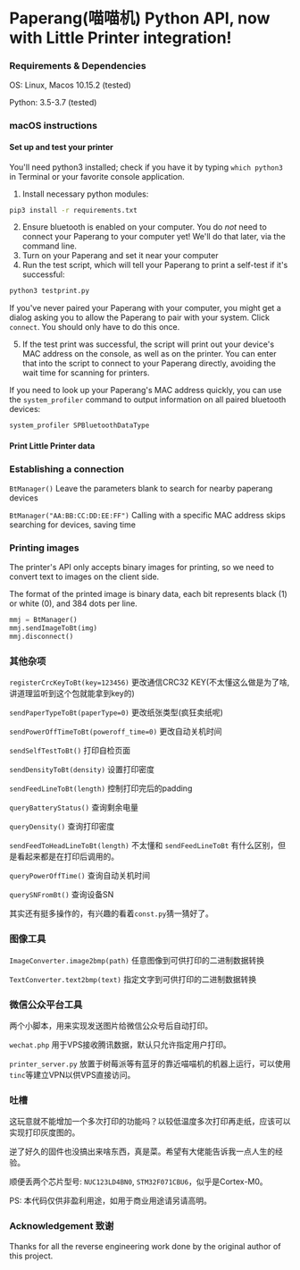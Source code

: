 # Paperang(喵喵机) Python API, now with Little Printer integration!

### Requirements & Dependencies

OS: Linux, Macos 10.15.2 (tested)

Python: 3.5-3.7 (tested)

### macOS instructions

#### Set up and test your printer
You'll need python3 installed; check if you have it by typing `which python3` in Terminal or your favorite console application.

1. Install necessary python modules:
```sh
pip3 install -r requirements.txt
```
2. Ensure bluetooth is enabled on your computer. You do *not* need to connect your Paperang to your computer yet! We'll do that later, via the command line.
3. Turn on your Paperang and set it near your computer
4. Run the test script, which will tell your Paperang to print a self-test if it's successful:
```sh
python3 testprint.py
```
If you've never paired your Paperang with your computer, you might get a dialog asking you to allow the Paperang to pair with your system. Click `connect`. You should only have to do this once.

5. If the test print was successful, the script will print out your device's MAC address on the console, as well as on the printer. You can enter that into the script to connect to your Paperang directly, avoiding the wait time for scanning for printers.

If you need to look up your Paperang's MAC address quickly, you can use the `system_profiler` command to output information on all paired bluetooth devices:
```sh
system_profiler SPBluetoothDataType
```

#### Print Little Printer data



### Establishing a connection

`BtManager()` Leave the parameters blank to search for nearby paperang devices

`BtManager("AA:BB:CC:DD:EE:FF")` Calling with a specific MAC address skips searching for devices, saving time

### Printing images

The printer's API only accepts binary images for printing, so we need to convert text to images on the client side.

The format of the printed image is binary data, each bit represents black (1) or white (0), and 384 dots per line.

```python
mmj = BtManager()
mmj.sendImageToBt(img)
mmj.disconnect()
```

### 其他杂项

`registerCrcKeyToBt(key=123456)` 更改通信CRC32 KEY(不太懂这么做是为了啥,讲道理监听到这个包就能拿到key的)

`sendPaperTypeToBt(paperType=0)` 更改纸张类型(疯狂卖纸呢)

`sendPowerOffTimeToBt(poweroff_time=0)` 更改自动关机时间

`sendSelfTestToBt()` 打印自检页面

`sendDensityToBt(density)` 设置打印密度

`sendFeedLineToBt(length)` 控制打印完后的padding

`queryBatteryStatus()` 查询剩余电量

`queryDensity()` 查询打印密度

`sendFeedToHeadLineToBt(length)` 不太懂和 `sendFeedLineToBt` 有什么区别，但是看起来都是在打印后调用的。

`queryPowerOffTime()` 查询自动关机时间

`querySNFromBt()` 查询设备SN

其实还有挺多操作的，有兴趣的看着`const.py`猜一猜好了。

### 图像工具

`ImageConverter.image2bmp(path)` 任意图像到可供打印的二进制数据转换
 
`TextConverter.text2bmp(text)` 指定文字到可供打印的二进制数据转换

### 微信公众平台工具

两个小脚本，用来实现发送图片给微信公众号后自动打印。

`wechat.php` 用于VPS接收腾讯数据，默认只允许指定用户打印。

`printer_server.py` 放置于树莓派等有蓝牙的靠近喵喵机的机器上运行，可以使用`tinc`等建立VPN以供VPS直接访问。

### 吐槽

这玩意就不能增加一个多次打印的功能吗？以较低温度多次打印再走纸，应该可以实现打印灰度图的。

逆了好久的固件也没搞出来啥东西，真是菜。希望有大佬能告诉我一点人生的经验。

顺便丢两个芯片型号: `NUC123LD4BN0`, `STM32F071CBU6`，似乎是Cortex-M0。

PS: 本代码仅供非盈利用途，如用于商业用途请另请高明。

### Acknowledgement 致谢
Thanks for all the reverse engineering work done by the original author of this project.


